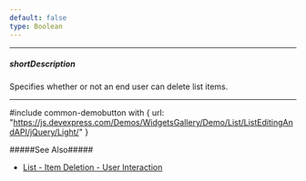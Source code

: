```yaml
---
default: false
type: Boolean
---
```

---
##### shortDescription
Specifies whether or not an end user can delete list items.

---
#include common-demobutton with {
    url: "https://js.devexpress.com/Demos/WidgetsGallery/Demo/List/ListEditingAndAPI/jQuery/Light/"
}

#####See Also#####
- [List - Item Deletion - User Interaction](/concepts/05%20Widgets/List/35%20Item%20Deletion/01%20User%20Interaction.md '/Documentation/Guide/Widgets/List/Item_Deletion/#User_Interaction')